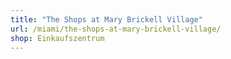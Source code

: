 ```yaml
---
title: "The Shops at Mary Brickell Village"
url: /miami/the-shops-at-mary-brickell-village/
shop: Einkaufszentrum
---
```

